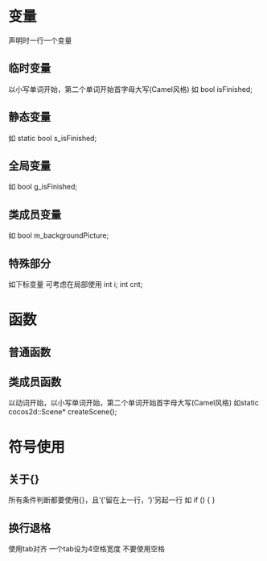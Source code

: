 # 变量
声明时一行一个变量
## 临时变量
以小写单词开始，第二个单词开始首字母大写(Camel风格)
如 bool isFinished;
## 静态变量
如 static bool s_isFinished;
## 全局变量
如 bool g_isFinished;
## 类成员变量
如 bool m_backgroundPicture;
## 特殊部分
如下标变量 可考虑在局部使用
int i;
int cnt;
# 函数
## 普通函数
## 类成员函数
以动词开始，以小写单词开始，第二个单词开始首字母大写(Camel风格)
如static cocos2d::Scene* createScene();
# 符号使用
## 关于{}
所有条件判断都要使用{}，且‘{’留在上一行，‘}’另起一行
如 if () {
}
## 换行退格
使用tab对齐 一个tab设为4空格宽度 不要使用空格
